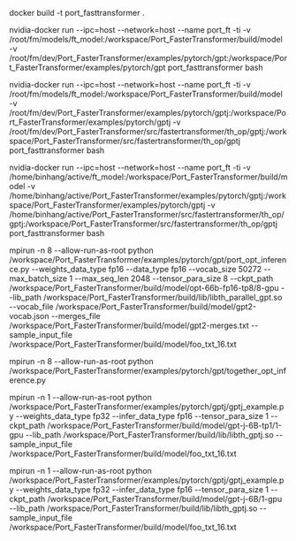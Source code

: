 docker build -t port_fasttransformer .

nvidia-docker run  --ipc=host --network=host --name port_ft -ti -v /root/fm/models/ft_model:/workspace/Port_FasterTransformer/build/model -v /root/fm/dev/Port_FasterTransformer/examples/pytorch/gpt:/workspace/Port_FasterTransformer/examples/pytorch/gpt port_fasttransformer  bash

nvidia-docker run  --ipc=host --network=host --name port_ft -ti -v /root/fm/models/ft_model:/workspace/Port_FasterTransformer/build/model -v  /root/fm/dev/Port_FasterTransformer/examples/pytorch/gptj:/workspace/Port_FasterTransformer/examples/pytorch/gptj -v  /root/fm/dev/Port_FasterTransformer/src/fastertransformer/th_op/gptj:/workspace/Port_FasterTransformer/src/fastertransformer/th_op/gptj  port_fasttransformer  bash

nvidia-docker run  --ipc=host --network=host --name port_ft -ti -v /home/binhang/active/ft_model:/workspace/Port_FasterTransformer/build/model -v  /home/binhang/active/Port_FasterTransformer/examples/pytorch/gptj:/workspace/Port_FasterTransformer/examples/pytorch/gptj -v  /home/binhang/active/Port_FasterTransformer/src/fastertransformer/th_op/gptj:/workspace/Port_FasterTransformer/src/fastertransformer/th_op/gptj  port_fasttransformer  bash

mpirun -n 8 --allow-run-as-root python /workspace/Port_FasterTransformer/examples/pytorch/gpt/port_opt_inference.py --weights_data_type fp16 --data_type fp16 --vocab_size 50272 --max_batch_size 1 --max_seq_len 2048 --tensor_para_size 8 --ckpt_path /workspace/Port_FasterTransformer/build/model/opt-66b-fp16-tp8/8-gpu --lib_path /workspace/Port_FasterTransformer/build/lib/libth_parallel_gpt.so --vocab_file /workspace/Port_FasterTransformer/build/model/gpt2-vocab.json --merges_file /workspace/Port_FasterTransformer/build/model/gpt2-merges.txt --sample_input_file /workspace/Port_FasterTransformer/build/model/foo_txt_16.txt

mpirun -n 8 --allow-run-as-root python /workspace/Port_FasterTransformer/examples/pytorch/gpt/together_opt_inference.py

mpirun -n 1 --allow-run-as-root python /workspace/Port_FasterTransformer/examples/pytorch/gptj/gptj_example.py --weights_data_type fp32 --infer_data_type fp16 --tensor_para_size 1 --ckpt_path /workspace/Port_FasterTransformer/build/model/gpt-j-6B-tp1/1-gpu --lib_path /workspace/Port_FasterTransformer/build/lib/libth_gptj.so --sample_input_file /workspace/Port_FasterTransformer/build/model/foo_txt_16.txt

mpirun -n 1 --allow-run-as-root python /workspace/Port_FasterTransformer/examples/pytorch/gptj/gptj_example.py --weights_data_type fp32 --infer_data_type fp16 --tensor_para_size 1 --ckpt_path /workspace/Port_FasterTransformer/build/model/gpt-j-6B/1-gpu --lib_path /workspace/Port_FasterTransformer/build/lib/libth_gptj.so --sample_input_file /workspace/Port_FasterTransformer/build/model/foo_txt_16.txt